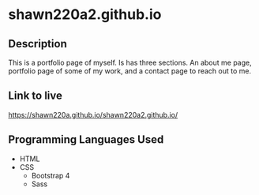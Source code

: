 # shawn220a2.github.io

## Description

This is a portfolio page of myself. Is has three sections. An about me page, portfolio page of some of my work, and a contact page to reach out to me.

## Link to live

 https://shawn220a.github.io/shawn220a2.github.io/

## Programming Languages Used

* HTML
* CSS
  * Bootstrap 4
  * Sass